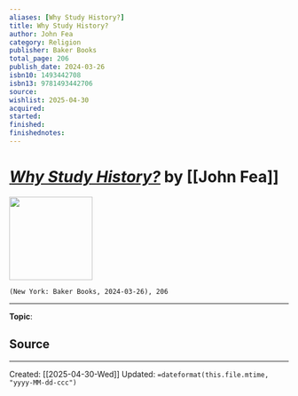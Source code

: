 ```yaml
---
aliases: [Why Study History?]
title: Why Study History?
author: John Fea
category: Religion
publisher: Baker Books
total_page: 206
publish_date: 2024-03-26
isbn10: 1493442708
isbn13: 9781493442706
source: 
wishlist: 2025-04-30
acquired: 
started: 
finished: 
finishednotes: 
---
```

# *[Why Study History?]()* by [[John Fea]]

<img src="http://books.google.com/books/content?id=JsrIEAAAQBAJ&printsec=frontcover&img=1&zoom=1&edge=curl&source=gbs_api" width=150>

`(New York: Baker Books, 2024-03-26), 206`



--- 
**Topic**: 

**Source**
- 
 ---
Created: [[2025-04-30-Wed]]
Updated: `=dateformat(this.file.mtime, "yyyy-MM-dd-ccc")`